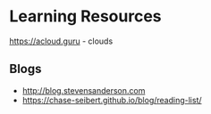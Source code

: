 # Learning Resources

https://acloud.guru - clouds

## Blogs

* <http://blog.stevensanderson.com>
* <https://chase-seibert.github.io/blog/reading-list/>